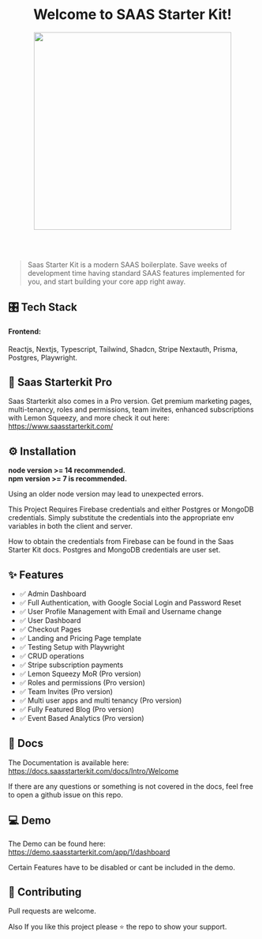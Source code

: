 <h1 align="center">Welcome to SAAS Starter Kit!
</h1>
<p align="center">
  <img height="auto" width="400px" src="https://user-images.githubusercontent.com/24860061/113771653-839ae180-96d8-11eb-9df5-49a856019be4.png" />
<p align="center">
<br />
<br />
 
> Saas Starter Kit is a modern SAAS boilerplate. Save weeks of development time having standard SAAS features implemented for you, and start building your core app right away. 


## 🎛 Tech Stack 
#### Frontend:
Reactjs, Nextjs, Typescript, Tailwind, Shadcn, Stripe Nextauth, Prisma, Postgres, Playwright. 


  
## 🧿 Saas Starterkit Pro
 
Saas Starterkit also comes in a Pro version. Get premium marketing pages, multi-tenancy, roles and permissions, team invites, enhanced subscriptions with Lemon Squeezy, and more check it out here: 
https://www.saasstarterkit.com/

## ⚙️ Installation

<strong>node version >= 14 recommended.</strong>
<br />
<strong>npm version >= 7 is recommended.</strong> 

Using an older node version may lead to unexpected errors.

This Project Requires Firebase credentials and either Postgres or MongoDB credentials. 
Simply substitute the credentials into the appropriate env variables in both the client and server. 

How to obtain the credentials from Firebase can be found in the Saas Starter Kit docs. Postgres and MongoDB credentials are user set. 


## ✨ Features
-  ✅  Admin Dashboard
-  ✅  Full Authentication, with Google Social Login and Password Reset
-  ✅  User Profile Management with Email and Username change
-  ✅  User Dashboard
-  ✅  Checkout Pages
-  ✅  Landing and Pricing Page template
-  ✅  Testing Setup with Playwright
-  ✅  CRUD operations
-  ✅  Stripe subscription payments
-  ✅  Lemon Squeezy MoR (Pro version)
-  ✅  Roles and permissions (Pro version)
-  ✅  Team Invites (Pro version)
-  ✅  Multi user apps and multi tenancy (Pro version) 
-  ✅  Fully Featured Blog (Pro version)
-  ✅  Event Based Analytics (Pro version) 

## 📜 Docs 

The Documentation is available here: https://docs.saasstarterkit.com/docs/Intro/Welcome

If  there are any questions or something is not covered in the docs, feel free to open a github issue on this repo. 

##  💻 Demo
The Demo can be found here: https://demo.saasstarterkit.com/app/1/dashboard

Certain Features have to be disabled or cant be included in the demo. 


## 🤝 Contributing

Pull requests are welcome.

Also If you like this project please ⭐️ the repo to show your support.  
